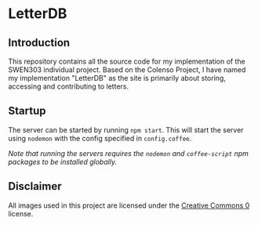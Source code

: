 # LetterDB

## Introduction
This repository contains all the source code for my implementation of the
SWEN303 individual project. Based on the Colenso Project, I have named my
implementation "LetterDB" as the site is primarily about storing, accessing
and contributing to letters.

## Startup
The server can be started by running `npm start`. This will start the server
using `nodemon` with the config specified in `config.coffee`.

*Note that running the servers requires the `nodemon` and `coffee-script`
npm packages to be installed globally.*

## Disclaimer
All images used in this project are licensed under the [Creative Commons
0](https://creativecommons.org/publicdomain/zero/1.0/) license.

